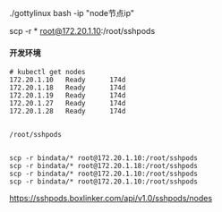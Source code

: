 ./gottylinux bash -ip "node节点ip"



scp -r * root@172.20.1.10:/root/sshpods



    
#### 开发环境 
    
    # kubectl get nodes
    172.20.1.10   Ready      174d
    172.20.1.18   Ready      174d
    172.20.1.19   Ready      174d
    172.20.1.27   Ready      174d
    172.20.1.28   Ready      174d
    
    
    /root/sshpods
    
    
    scp -r bindata/* root@172.20.1.10:/root/sshpods
    scp -r bindata/* root@172.20.1.18:/root/sshpods
    scp -r bindata/* root@172.20.1.10:/root/sshpods
    scp -r bindata/* root@172.20.1.10:/root/sshpods
    

https://sshpods.boxlinker.com/api/v1.0/sshpods/nodes